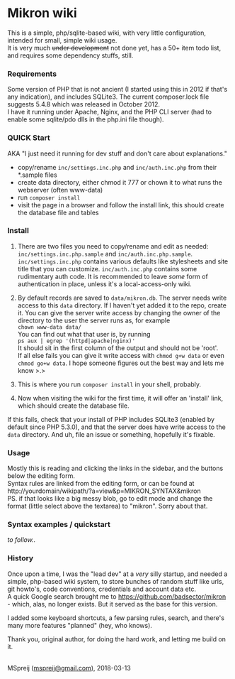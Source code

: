 # Mikron wiki

This is a simple, php/sqlite-based wiki, with very little configuration, intended for small, simple wiki usage.  
It is very much ~~under development~~ not done yet, has a 50+ item todo list, and requires some dependency stuffs, still.


### Requirements
Some version of PHP that is not ancient (I started using this in 2012 if that's any indication), and includes SQLite3. The current composer.lock file suggests 5.4.8 which was released in October 2012.  
I have it running under Apache, Nginx, and the PHP CLI server (had to enable some sqlite/pdo dlls in the php.ini file though).


### QUICK Start
AKA "I just need it running for dev stuff and don't care about explanations."
- copy/rename `inc/settings.inc.php` and `inc/auth.inc.php` from their \*.sample files
- create data directory, either chmod it 777 or chown it to what runs the webserver (often www-data)
- run `composer install`
- visit the page in a browser and follow the install link, this should create the database file and tables

### Install

1. There are two files you need to copy/rename and edit as needed: `inc/settings.inc.php.sample` and `inc/auth.inc.php.sample`. `inc/settings.inc.php` contains various defaults like stylesheets and site title that you can customize. `inc/auth.inc.php` contains some rudimentary auth code. It is recommended to leave *some* form of authentication in place, unless it's a local-access-only wiki.
2. By default records are saved to `data/mikron.db`. The server needs write access to this `data` directory. If I haven't yet added it to the repo, create it. You can give the server write access by changing the owner of the directory to the user the server runs as, for example  
`chown www-data data/`  
You can find out what that user is, by running  
`ps aux | egrep '(httpd|apache|nginx)'`  
It should sit in the first column of the output and should not be 'root'.  
If all else fails you can give it write access with `chmod g+w data` or even `chmod go+w data`. I hope someone figures out the best way and lets me know >.>

3. This is where you run `composer install` in your shell, probably.
4. Now when visiting the wiki for the first time, it will offer an 'install' link, which should create the database file.

If this fails, check that your install of PHP includes SQLite3 (enabled by default since PHP 5.3.0), and that the server does have write access to the `data` directory. And uh, file an issue or something, hopefully it's fixable.


### Usage

Mostly this is reading and clicking the links in the sidebar, and the buttons below the editing form.  
Syntax rules are linked from the editing form, or can be found at  
http://yourdomain/wikipath/?a=view&p=MIKRON_SYNTAX&mikron  
PS. if that looks like a big messy blob, go to edit mode and change the format (little select above the textarea) to "mikron". Sorry about that.

### Syntax examples / quickstart

*to follow..*


### History

Once upon a time, I was the "lead dev" at a *very* silly startup, and needed a simple, php-based wiki system, to store bunches of random stuff like urls, git howto's, code conventions, credentials and account data etc.  
A quick Google search brought me to https://github.com/badsector/mikron - which, alas, no longer exists. But it served as the base for this version.

I added some keyboard shortcuts, a few parsing rules, search, and there's many more features "planned" (hey, who knows).

Thank you, original author, for doing the hard work, and letting me build on it.
<br>
<br>

MSpreij (<mspreij@gmail.com>), 2018-03-13
